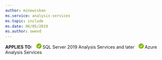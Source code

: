 ```yaml
---
author: minewiskan
ms.service: analysis-services  
ms.topic: include
ms.date: 06/05/2019
ms.author: owend
---
```


<Token>**APPLIES TO:** ![yes](media/yes.png)SQL Server 2019 Analysis Services and later ![yes](media/yes.png)Azure Analysis Services</Token>